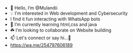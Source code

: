 - 👋 Hello, I’m @Mulandii
- 💡 I’m interested in Web development and Cybersecurity
- I find it fun interacting with WhatsApp bots
- 🌱 I’m currently learning html,css and java
- ☘️ I’m looking to collaborate on Website building 
- 📫 Let's connect or say hi...🐣
- https://wa.me/254797606189

<!---
Mulandii/Mulandii is a ✨ special ✨ repository because its `README.md` (this file) appears on your GitHub profile.
You can click the Preview link to take a look at your changes.
--->
